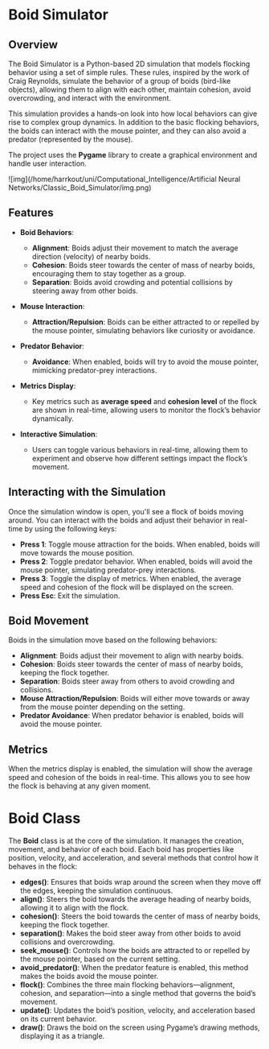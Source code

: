 # Boid Simulator

## Overview

The Boid Simulator is a Python-based 2D simulation that models flocking behavior using a set of simple rules. These rules, inspired by the work of Craig Reynolds, simulate the behavior of a group of boids (bird-like objects), allowing them to align with each other, maintain cohesion, avoid overcrowding, and interact with the environment.

This simulation provides a hands-on look into how local behaviors can give rise to complex group dynamics. In addition to the basic flocking behaviors, the boids can interact with the mouse pointer, and they can also avoid a predator (represented by the mouse).

The project uses the **Pygame** library to create a graphical environment and handle user interaction.



![img](/home/harrkout/uni/Computational_Intelligence/Artificial Neural Networks/Classic_Boid_Simulator/img.png)



## Features

- **Boid Behaviors**:
  - **Alignment**: Boids adjust their movement to match the average direction (velocity) of nearby boids.
  - **Cohesion**: Boids steer towards the center of mass of nearby boids, encouraging them to stay together as a group.
  - **Separation**: Boids avoid crowding and potential collisions by steering away from other boids.

- **Mouse Interaction**:
  - **Attraction/Repulsion**: Boids can be either attracted to or repelled by the mouse pointer, simulating behaviors like curiosity or avoidance.

- **Predator Behavior**:
  - **Avoidance**: When enabled, boids will try to avoid the mouse pointer, mimicking predator-prey interactions.

- **Metrics Display**:
  - Key metrics such as **average speed** and **cohesion level** of the flock are shown in real-time, allowing users to monitor the flock’s behavior dynamically.

- **Interactive Simulation**:
  - Users can toggle various behaviors in real-time, allowing them to experiment and observe how different settings impact the flock’s movement.

## Interacting with the Simulation

Once the simulation window is open, you'll see a flock of boids moving around. You can interact with the boids and adjust their behavior in real-time by using the following keys:

- **Press 1**: Toggle mouse attraction for the boids. When enabled, boids will move towards the mouse position.
- **Press 2**: Toggle predator behavior. When enabled, boids will avoid the mouse pointer, simulating predator-prey interactions.
- **Press 3**: Toggle the display of metrics. When enabled, the average speed and cohesion of the flock will be displayed on the screen.
- **Press Esc**: Exit the simulation.

## Boid Movement

Boids in the simulation move based on the following behaviors:

- **Alignment**: Boids adjust their movement to align with nearby boids.
- **Cohesion**: Boids steer towards the center of mass of nearby boids, keeping the flock together.
- **Separation**: Boids steer away from others to avoid crowding and collisions.
- **Mouse Attraction/Repulsion**: Boids will either move towards or away from the mouse pointer depending on the setting.
- **Predator Avoidance**: When predator behavior is enabled, boids will avoid the mouse pointer.

## Metrics

When the metrics display is enabled, the simulation will show the average speed and cohesion of the boids in real-time. This allows you to see how the flock is behaving at any given moment.

# Boid Class

The **Boid** class is at the core of the simulation. It manages the creation, movement, and behavior of each boid. Each boid has properties like position, velocity, and acceleration, and several methods that control how it behaves in the flock:

- **edges()**: Ensures that boids wrap around the screen when they move off the edges, keeping the simulation continuous.
- **align()**: Steers the boid towards the average heading of nearby boids, allowing it to align with the flock.
- **cohesion()**: Steers the boid towards the center of mass of nearby boids, keeping the flock together.
- **separation()**: Makes the boid steer away from other boids to avoid collisions and overcrowding.
- **seek_mouse()**: Controls how the boids are attracted to or repelled by the mouse pointer, based on the current setting.
- **avoid_predator()**: When the predator feature is enabled, this method makes the boids avoid the mouse pointer.
- **flock()**: Combines the three main flocking behaviors—alignment, cohesion, and separation—into a single method that governs the boid’s movement.
- **update()**: Updates the boid’s position, velocity, and acceleration based on its current behavior.
- **draw()**: Draws the boid on the screen using Pygame’s drawing methods, displaying it as a triangle.



